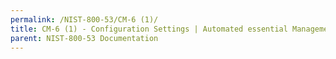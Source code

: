 ```yaml
---
permalink: /NIST-800-53/CM-6 (1)/
title: CM-6 (1) - Configuration Settings | Automated essential Management / Application / Verification
parent: NIST-800-53 Documentation
---
```

